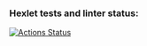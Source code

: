 ### Hexlet tests and linter status:
[![Actions Status](https://github.com/eugena12345/frontend-project-11/actions/workflows/hexlet-check.yml/badge.svg)](https://github.com/eugena12345/frontend-project-11/actions)
